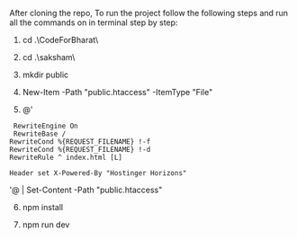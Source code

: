 After cloning the repo, To run the project follow the following steps and run all the commands on in terminal step by step:

1)	cd .\CodeForBharat\

2)	cd .\saksham\

3)	mkdir public

4)	New-Item -Path "public\.htaccess" -ItemType "File"

5)	@'

<IfModule mod_rewrite.c>
 
 	 RewriteEngine On
 	 RewriteBase /
  	RewriteCond %{REQUEST_FILENAME} !-f
  	RewriteCond %{REQUEST_FILENAME} !-d
  	RewriteRule ^ index.html [L]
</IfModule>

<IfModule mod_headers.c>
 
  	Header set X-Powered-By "Hostinger Horizons"
</IfModule>

'@ |
Set-Content -Path "public\.htaccess"

6)	npm install

7)	npm run dev
